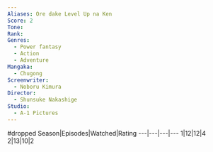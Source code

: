 ```yaml
---
Aliases: Ore dake Level Up na Ken
Score: 2
Tone: 
Rank:
Genres:
  - Power fantasy
  - Action
  - Adventure
Mangaka:
  - Chugong 
Screenwriter:
  - Noboru Kimura
Director:
  - Shunsuke Nakashige
Studio:
  - A-1 Pictures
---
```

#dropped
Season|Episodes|Watched|Rating
---|---|---|---
1|12|12|4
2|13|10|2